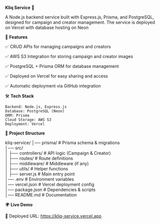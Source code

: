 **Kliq Service** 🎯

A Node.js backend service built with Express.js, Prisma, and PostgreSQL, designed for campaign and creator management. 
The service is deployed on Vercel with database hosting on Neon

🚀 **Features**

✅ CRUD APIs for managing campaigns and creators

✅ AWS S3 Integration for storing campaign and creator images

✅ PostgreSQL + Prisma ORM for database management

✅ Deployed on Vercel for easy sharing and access

✅ Automatic deployment via GitHub integration

🛠 **Tech Stack**

    Backend: Node.js, Express.js
    Database: PostgreSQL (Neon)
    ORM: Prisma
    Cloud Storage: AWS S3
    Deployment: Vercel

📂 **Project Structure**

kliq-service/
│── prisma/                                     # Prisma schema & migrations  
│── src/  
│   ├── controllers/                            # API logic (Campaign & Creator)  
│   ├── routes/                                 # Route definitions  
│   ├── middleware/                             # Middleware (if any)  
│   ├── utils/                                  # Helper functions  
│   ├── server.js                               # Main entry point  
│── .env                        # Environment variables  
│── vercel.json                 # Vercel deployment config  
│── package.json                # Dependencies & scripts  
│── README.md                   # Documentation  


🌍 **Live Demo**

🔗 Deployed URL: https://kliq-service.vercel.app
